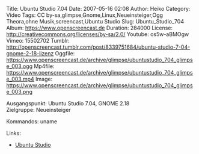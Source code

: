 Title: Ubuntu Studio 7.04
Date: 2007-05-16 02:08
Author: Heiko
Category: Video
Tags: CC by-sa,glimpse,Gnome,Linux,Neueinsteiger,Ogg Theora,ohne Musik,screencast,Ubuntu Studio
Slug: Ubuntu_Studio_704
Album: https://www.openscreencast.de
Duration: 284000
License: http://creativecommons.org/licenses/by-sa/2.0/
Youtube: os5w-aBMOgw
Vimeo: 15502702
Tumblr: http://openscreencast.tumblr.com/post/8339751684/ubuntu-studio-7-04-gnome-2-18-lizenz
Oggfile: https://www.openscreencast.de/archive/glimpse/ubuntustudio_704_glimpse_003.ogg
Mp4file: https://www.openscreencast.de/archive/glimpse/ubuntustudio_704_glimpse_003.mp4
Image: https://www.openscreencast.de/archive/glimpse/ubuntustudio_704_glimpse_003.png

Ausgangspunkt: Ubuntu Studio 7.04, GNOME 2.18  
Zielgruppe: Neueinsteiger  

Kommandos: uname

Links:

  * [Ubuntu Studio](http://ubuntustudio.org/)

